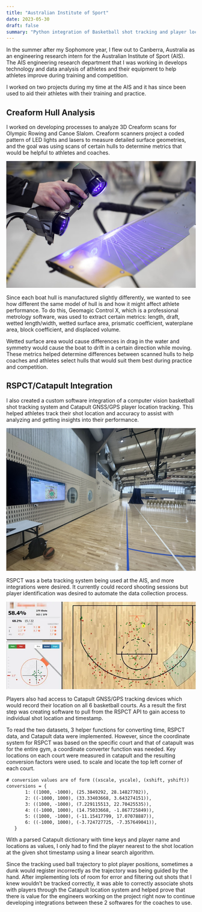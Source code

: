 ```yaml
---
title: "Australian Institute of Sport"
date: 2023-05-30
draft: false
summary: "Python integration of Basketball shot tracking and player location"
---
```


In the summer after my Sophomore year, I flew out to Canberra, Australia as an engineering research intern for the Australian Institute of Sport (AIS). The AIS engineering research department that I was working in develops technology and data analysis of athletes and their equipment to help athletes improve during training and competition.

I worked on two projects during my time at the AIS and it has since been used to aid their athletes with their training and practice.

## Creaform Hull Analysis

I worked on developing processes to analyze 3D Creaform scans for Olympic Rowing and Canoe Slalom. Creaform scanners project a coded pattern of LED lights and lasers to measure detailed surface geometries, and the goal was using scans of certain hulls to determine metrics that would be helpful to athletes and coaches.

<img class="thumbnailshadow" src="images/creaform.JPG"/>

Since each boat hull is manufactured slightly differently, we wanted to see how different the same model of hull is and how it might affect athlete performance. To do this, Geomagic Control X, which is a professional metrology software, was used to extract certain metrics: length, draft, wetted length/width, wetted surface area, prismatic coefficient, waterplane area, block coefficient, and displaced volume.

Wetted surface area would cause differences in drag in the water and symmetry would cause the boat to drift in a certain direction while moving. These metrics helped determine differences between scanned hulls to help coaches and athletes select hulls that would suit them best during practice and competition.

## RSPCT/Catapult Integration

I also created a custom software integration of a computer vision basketball shot tracking system and Catapult GNSS/GPS player location tracking. This helped athletes track their shot location and accuracy to assist with analyzing and getting insights into their performance.

<img class="thumbnailshadow" src="images/rspct.JPG"/>

RSPCT was a beta tracking system being used at the AIS, and more integrations were desired. It currently could record shooting sessions but player identification was desired to automate the data collection process.

<img class="thumbnailshadow" src="images/rspct.webp"/>

 Players also had access to Catapult GNSS/GPS tracking devices which would record their location on all 6 basketball courts. As a result the first step was creating software to pull from the RSPCT API to gain access to individual shot location and timestamp.

 To read the two datasets, 3 helper functions for converting time, RSPCT data, and Catapult data were implemented. However, since the coordinate system for RSPCT was based on the specific court and that of catapult was for the entire gym, a coordinate converter function was needed. Key locations on each court were measured in catapult and the resulting conversion factors were used. to scale and locate the top left corner of each court. 

 ```
 # conversion values are of form ((xscale, yscale), (xshift, yshift))
 conversions = {
        1: ((1000, -1000), (25.3849292, 28.14827702)),
        2: ((-1000, 1000), (33.33403668, 3.643274151)),
        3: ((1000, -1000), (7.229115513, 22.70425535)),
        4: ((-1000, 1000), (14.75033668, -1.867725849)),
        5: ((1000, -1000), (-11.15417799, 17.07078887)),
        6: ((-1000, 1000), (-3.724727725, -7.357649041)),
    }
 ``` 

With a parsed Catapult dictionary with time keys and player name and locations as values, I only had to find the player nearest to the shot location at the given shot timestamp using a linear search algorithm.

Since the tracking used ball trajectory to plot player positions, sometimes a dunk would register incorrectly as the trajectory was being guided by the hand. After implementing lots of room for error and filtering out shots that I knew wouldn’t be tracked correctly, it was able to correctly associate shots with players through the Catapult location system and helped prove that there is value for the engineers working on the project right now to continue developing integrations between these 2 softwares for the coaches to use.